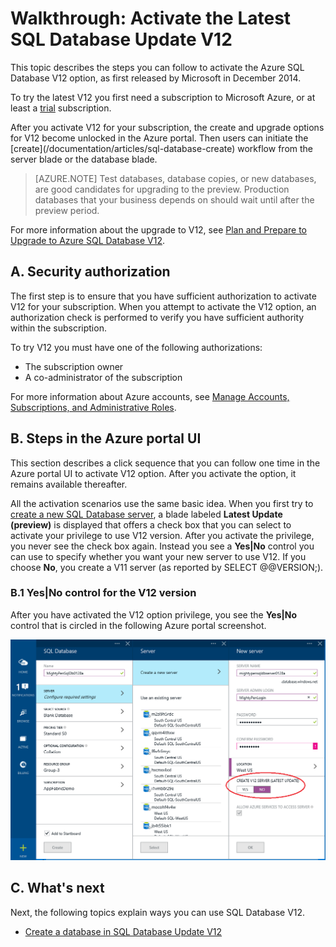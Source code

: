 <properties
	pageTitle="Walkthrough: Activate the latest SQL Database Update V12"
	description="Describes the steps for trying the V12 version of Azure SQL Database, by using the new Microsoft Azure portal UI."
	services="sql-database"
	documentationCenter=""
	authors="MightyPen"
	manager="jeffreyg"
	editor=""/>


<tags
	ms.service="sql-database"
	ms.date="04/28/2015"
	wacn.date=""/>


# Walkthrough: Activate the Latest SQL Database Update V12

This topic describes the steps you can follow to activate the Azure SQL Database V12 option, as first released by Microsoft in December 2014.

To try the latest V12 you first need a subscription to Microsoft Azure, or at least a [trial](/pricing/1rmb-trial/) subscription.

<!--You can activate V12 by using the Windows Azure portal at [https://manage.windowsazure.cn](https://manage.windowsazure.cn), instead of the [Windows Azure classic portal](http://manage.windowsazure.cn/).--> After you activate V12 for your subscription, the create and upgrade options for V12 become unlocked in the Azure portal. Then users can initiate the [create](/documentation/articles/sql-database-create) workflow from the server blade or the database blade.

> [AZURE.NOTE]
> Test databases, database copies, or new databases, are good candidates for upgrading to the preview. Production databases that your business depends on should wait until after the preview period.

For more information about the upgrade to V12, see [Plan and Prepare to Upgrade to Azure SQL Database V12](/documentation/articles/sql-database-v12-plan-prepare-upgrade).


## A. Security authorization

The first step is to ensure that you have sufficient authorization to activate V12 for your subscription. When you attempt to activate the V12 option, an authorization check is performed to verify you have sufficient authority within the subscription.

 To try V12 you must have one of the following authorizations:

- The subscription owner
- A co-administrator of the subscription

For more information about Azure accounts, see [Manage Accounts, Subscriptions, and Administrative Roles](https://msdn.microsoft.com/zh-CN/library/hh531793.aspx).

## B. Steps in the Azure portal UI

This section describes a click sequence that you can follow one time in the Azure portal UI to activate V12 option. After you activate the option, it remains available thereafter.

All the activation scenarios use the same basic idea. When you first try to [create a new SQL Database server](/documentation/articles/sql-database-create), a blade labeled **Latest Update (preview)** is displayed that offers a check box that you can select to activate your privilege to use V12 version. After you activate the privilege, you never see the check box again. Instead you see a **Yes|No** control you can use to specify whether you want your new server to use V12. If you choose **No**, you create a V11 server (as reported by SELECT @@VERSION;).

### B.1 Yes|No control for the V12 version

After you have activated the V12 option privilege, you see the **Yes|No** control that is circled in the following Azure portal screenshot.

![YesNoOptionForTheV12Preview][Image1]


## C. What's next

Next, the following topics explain ways you can use SQL Database V12.

- [Create a database in SQL Database Update V12](/documentation/articles/sql-database-create)


<!-- References, Images. -->
[Image1]: ./media/sql-database-v12-sign-up/V12Preview-YesNo-Option-New-SQLDatabase-Server-Newserver-Screenshot-e23.png

 